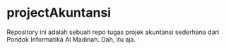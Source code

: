 # projectAkuntansi

Repository ini adalah sebuah repo tugas projek akuntansi sederhana dari Pondok Informatika Al Madinah.
Dah, itu aja.
